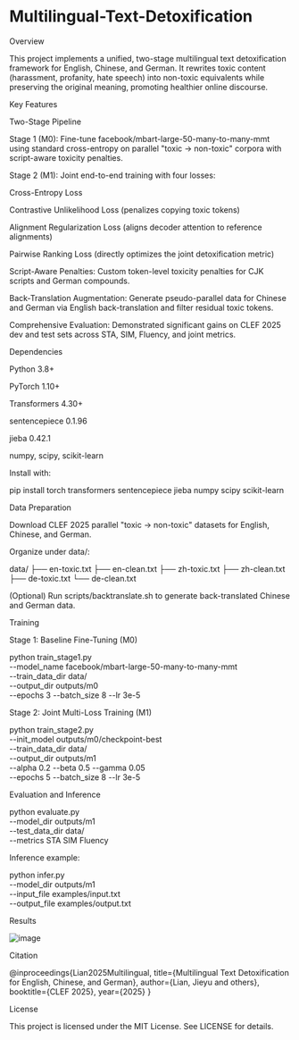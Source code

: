 # Multilingual-Text-Detoxification
Overview

This project implements a unified, two-stage multilingual text detoxification framework for English, Chinese, and German. It rewrites toxic content (harassment, profanity, hate speech) into non-toxic equivalents while preserving the original meaning, promoting healthier online discourse.

Key Features

Two-Stage Pipeline

Stage 1 (M0): Fine-tune facebook/mbart-large-50-many-to-many-mmt using standard cross-entropy on parallel "toxic → non-toxic" corpora with script-aware toxicity penalties.

Stage 2 (M1): Joint end-to-end training with four losses:

Cross-Entropy Loss

Contrastive Unlikelihood Loss (penalizes copying toxic tokens)

Alignment Regularization Loss (aligns decoder attention to reference alignments)

Pairwise Ranking Loss (directly optimizes the joint detoxification metric)

Script-Aware Penalties: Custom token-level toxicity penalties for CJK scripts and German compounds.

Back-Translation Augmentation: Generate pseudo-parallel data for Chinese and German via English back-translation and filter residual toxic tokens.

Comprehensive Evaluation: Demonstrated significant gains on CLEF 2025 dev and test sets across STA, SIM, Fluency, and joint metrics.

Dependencies

Python 3.8+

PyTorch 1.10+

Transformers 4.30+

sentencepiece 0.1.96

jieba 0.42.1

numpy, scipy, scikit-learn

Install with:

pip install torch transformers sentencepiece jieba numpy scipy scikit-learn

Data Preparation

Download CLEF 2025 parallel "toxic → non-toxic" datasets for English, Chinese, and German.

Organize under data/:

data/
├── en-toxic.txt
├── en-clean.txt
├── zh-toxic.txt
├── zh-clean.txt
├── de-toxic.txt
└── de-clean.txt

(Optional) Run scripts/backtranslate.sh to generate back-translated Chinese and German data.

Training

Stage 1: Baseline Fine-Tuning (M0)

python train_stage1.py \
  --model_name facebook/mbart-large-50-many-to-many-mmt \
  --train_data_dir data/ \
  --output_dir outputs/m0 \
  --epochs 3 --batch_size 8 --lr 3e-5

Stage 2: Joint Multi-Loss Training (M1)

python train_stage2.py \
  --init_model outputs/m0/checkpoint-best \
  --train_data_dir data/ \
  --output_dir outputs/m1 \
  --alpha 0.2 --beta 0.5 --gamma 0.05 \
  --epochs 5 --batch_size 8 --lr 3e-5

Evaluation and Inference

python evaluate.py \
  --model_dir outputs/m1 \
  --test_data_dir data/ \
  --metrics STA SIM Fluency

Inference example:

python infer.py \
  --model_dir outputs/m1 \
  --input_file examples/input.txt \
  --output_file examples/output.txt

Results

![image](https://github.com/user-attachments/assets/3ec8877a-77b3-40a3-8e67-593e5741d1ef)


Citation

@inproceedings{Lian2025Multilingual,
  title={Multilingual Text Detoxification for English, Chinese, and German},
  author={Lian, Jieyu and others},
  booktitle={CLEF 2025},
  year={2025}
}

License

This project is licensed under the MIT License. See LICENSE for details.

